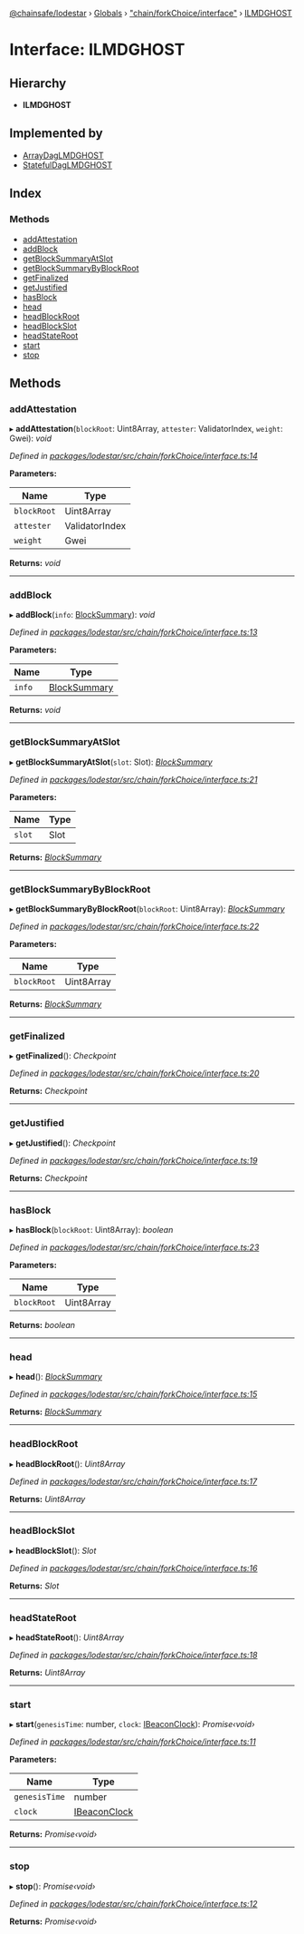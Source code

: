 [@chainsafe/lodestar](../README.md) › [Globals](../globals.md) › ["chain/forkChoice/interface"](../modules/_chain_forkchoice_interface_.md) › [ILMDGHOST](_chain_forkchoice_interface_.ilmdghost.md)

# Interface: ILMDGHOST

## Hierarchy

* **ILMDGHOST**

## Implemented by

* [ArrayDagLMDGHOST](../classes/_chain_forkchoice_arraydag_lmdghost_.arraydaglmdghost.md)
* [StatefulDagLMDGHOST](../classes/_chain_forkchoice_statefuldag_lmdghost_.statefuldaglmdghost.md)

## Index

### Methods

* [addAttestation](_chain_forkchoice_interface_.ilmdghost.md#addattestation)
* [addBlock](_chain_forkchoice_interface_.ilmdghost.md#addblock)
* [getBlockSummaryAtSlot](_chain_forkchoice_interface_.ilmdghost.md#getblocksummaryatslot)
* [getBlockSummaryByBlockRoot](_chain_forkchoice_interface_.ilmdghost.md#getblocksummarybyblockroot)
* [getFinalized](_chain_forkchoice_interface_.ilmdghost.md#getfinalized)
* [getJustified](_chain_forkchoice_interface_.ilmdghost.md#getjustified)
* [hasBlock](_chain_forkchoice_interface_.ilmdghost.md#hasblock)
* [head](_chain_forkchoice_interface_.ilmdghost.md#head)
* [headBlockRoot](_chain_forkchoice_interface_.ilmdghost.md#headblockroot)
* [headBlockSlot](_chain_forkchoice_interface_.ilmdghost.md#headblockslot)
* [headStateRoot](_chain_forkchoice_interface_.ilmdghost.md#headstateroot)
* [start](_chain_forkchoice_interface_.ilmdghost.md#start)
* [stop](_chain_forkchoice_interface_.ilmdghost.md#stop)

## Methods

###  addAttestation

▸ **addAttestation**(`blockRoot`: Uint8Array, `attester`: ValidatorIndex, `weight`: Gwei): *void*

*Defined in [packages/lodestar/src/chain/forkChoice/interface.ts:14](https://github.com/ChainSafe/lodestar/blob/2bf6badbe/packages/lodestar/src/chain/forkChoice/interface.ts#L14)*

**Parameters:**

Name | Type |
------ | ------ |
`blockRoot` | Uint8Array |
`attester` | ValidatorIndex |
`weight` | Gwei |

**Returns:** *void*

___

###  addBlock

▸ **addBlock**(`info`: [BlockSummary](_chain_forkchoice_interface_.blocksummary.md)): *void*

*Defined in [packages/lodestar/src/chain/forkChoice/interface.ts:13](https://github.com/ChainSafe/lodestar/blob/2bf6badbe/packages/lodestar/src/chain/forkChoice/interface.ts#L13)*

**Parameters:**

Name | Type |
------ | ------ |
`info` | [BlockSummary](_chain_forkchoice_interface_.blocksummary.md) |

**Returns:** *void*

___

###  getBlockSummaryAtSlot

▸ **getBlockSummaryAtSlot**(`slot`: Slot): *[BlockSummary](_chain_forkchoice_interface_.blocksummary.md)*

*Defined in [packages/lodestar/src/chain/forkChoice/interface.ts:21](https://github.com/ChainSafe/lodestar/blob/2bf6badbe/packages/lodestar/src/chain/forkChoice/interface.ts#L21)*

**Parameters:**

Name | Type |
------ | ------ |
`slot` | Slot |

**Returns:** *[BlockSummary](_chain_forkchoice_interface_.blocksummary.md)*

___

###  getBlockSummaryByBlockRoot

▸ **getBlockSummaryByBlockRoot**(`blockRoot`: Uint8Array): *[BlockSummary](_chain_forkchoice_interface_.blocksummary.md)*

*Defined in [packages/lodestar/src/chain/forkChoice/interface.ts:22](https://github.com/ChainSafe/lodestar/blob/2bf6badbe/packages/lodestar/src/chain/forkChoice/interface.ts#L22)*

**Parameters:**

Name | Type |
------ | ------ |
`blockRoot` | Uint8Array |

**Returns:** *[BlockSummary](_chain_forkchoice_interface_.blocksummary.md)*

___

###  getFinalized

▸ **getFinalized**(): *Checkpoint*

*Defined in [packages/lodestar/src/chain/forkChoice/interface.ts:20](https://github.com/ChainSafe/lodestar/blob/2bf6badbe/packages/lodestar/src/chain/forkChoice/interface.ts#L20)*

**Returns:** *Checkpoint*

___

###  getJustified

▸ **getJustified**(): *Checkpoint*

*Defined in [packages/lodestar/src/chain/forkChoice/interface.ts:19](https://github.com/ChainSafe/lodestar/blob/2bf6badbe/packages/lodestar/src/chain/forkChoice/interface.ts#L19)*

**Returns:** *Checkpoint*

___

###  hasBlock

▸ **hasBlock**(`blockRoot`: Uint8Array): *boolean*

*Defined in [packages/lodestar/src/chain/forkChoice/interface.ts:23](https://github.com/ChainSafe/lodestar/blob/2bf6badbe/packages/lodestar/src/chain/forkChoice/interface.ts#L23)*

**Parameters:**

Name | Type |
------ | ------ |
`blockRoot` | Uint8Array |

**Returns:** *boolean*

___

###  head

▸ **head**(): *[BlockSummary](_chain_forkchoice_interface_.blocksummary.md)*

*Defined in [packages/lodestar/src/chain/forkChoice/interface.ts:15](https://github.com/ChainSafe/lodestar/blob/2bf6badbe/packages/lodestar/src/chain/forkChoice/interface.ts#L15)*

**Returns:** *[BlockSummary](_chain_forkchoice_interface_.blocksummary.md)*

___

###  headBlockRoot

▸ **headBlockRoot**(): *Uint8Array*

*Defined in [packages/lodestar/src/chain/forkChoice/interface.ts:17](https://github.com/ChainSafe/lodestar/blob/2bf6badbe/packages/lodestar/src/chain/forkChoice/interface.ts#L17)*

**Returns:** *Uint8Array*

___

###  headBlockSlot

▸ **headBlockSlot**(): *Slot*

*Defined in [packages/lodestar/src/chain/forkChoice/interface.ts:16](https://github.com/ChainSafe/lodestar/blob/2bf6badbe/packages/lodestar/src/chain/forkChoice/interface.ts#L16)*

**Returns:** *Slot*

___

###  headStateRoot

▸ **headStateRoot**(): *Uint8Array*

*Defined in [packages/lodestar/src/chain/forkChoice/interface.ts:18](https://github.com/ChainSafe/lodestar/blob/2bf6badbe/packages/lodestar/src/chain/forkChoice/interface.ts#L18)*

**Returns:** *Uint8Array*

___

###  start

▸ **start**(`genesisTime`: number, `clock`: [IBeaconClock](_chain_clock_interface_.ibeaconclock.md)): *Promise‹void›*

*Defined in [packages/lodestar/src/chain/forkChoice/interface.ts:11](https://github.com/ChainSafe/lodestar/blob/2bf6badbe/packages/lodestar/src/chain/forkChoice/interface.ts#L11)*

**Parameters:**

Name | Type |
------ | ------ |
`genesisTime` | number |
`clock` | [IBeaconClock](_chain_clock_interface_.ibeaconclock.md) |

**Returns:** *Promise‹void›*

___

###  stop

▸ **stop**(): *Promise‹void›*

*Defined in [packages/lodestar/src/chain/forkChoice/interface.ts:12](https://github.com/ChainSafe/lodestar/blob/2bf6badbe/packages/lodestar/src/chain/forkChoice/interface.ts#L12)*

**Returns:** *Promise‹void›*
